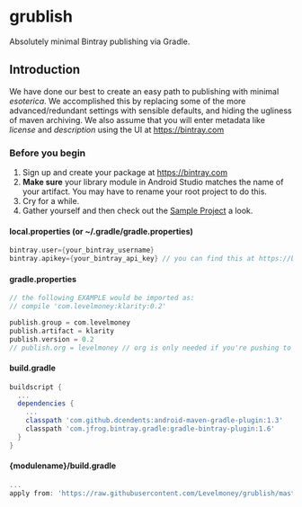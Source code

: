 # grublish
Absolutely minimal Bintray publishing via Gradle.

## Introduction
We have done our best to create an easy path to publishing with minimal _esoterica_. We accomplished this by replacing some of the more advanced/redundant settings with sensible defaults, and hiding the ugliness of maven archiving. We also assume that you will enter metadata like _license_ and _description_ using the UI at https://bintray.com

### Before you begin
1. Sign up and create your package at https://bintray.com
2. **Make sure** your library module in Android Studio matches the name of your artifact. You may have to rename your root project to do this.
3. Cry for a while.
4. Gather yourself and then check out the [Sample Project](https://github.com/Levelmoney/grublish/tree/master/grublish-sample) a look.

#### local.properties (or ~/.gradle/gradle.properties)
```gradle
bintray.user={your_bintray_username}
bintray.apikey={your_bintray_api_key} // you can find this at https://bintray.com/profile/edit
```

#### gradle.properties
```gradle
// the following EXAMPLE would be imported as:
// compile 'com.levelmoney:klarity:0.2'

publish.group = com.levelmoney
publish.artifact = klarity
publish.version = 0.2
// publish.org = levelmoney // org is only needed if you're pushing to a team.
```

#### build.gradle
```gradle
buildscript {
  ...
  dependencies {
    ...
    classpath 'com.github.dcendents:android-maven-gradle-plugin:1.3'
    classpath 'com.jfrog.bintray.gradle:gradle-bintray-plugin:1.6'
  }
}
```

#### {modulename}/build.gradle
```gradle
...
apply from: 'https://raw.githubusercontent.com/Levelmoney/grublish/master/gradle/module.gradle'
```
